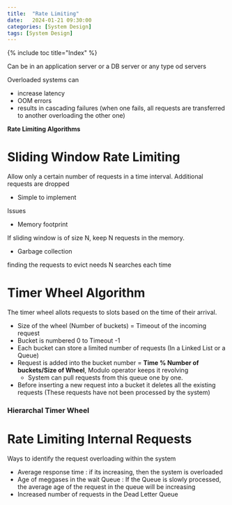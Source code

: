 ```yaml
---
title:  "Rate Limiting"
date:   2024-01-21 09:30:00
categories: [System Design]
tags: [System Design]
---
```

{% include toc title="Index" %}

Can be in an application server or a DB server or any type od servers

Overloaded systems can
- increase latency
- OOM errors
- results in cascading failures (when one fails, all requests are transferred to another overloading the other one)


**Rate Limiting Algorithms** 

# Sliding Window Rate Limiting
 Allow only a certain number of requests in a time interval. Additional requests are dropped

- Simple to implement

Issues
- Memory footprint 

If sliding window is of size N, keep N requests in the memory.

- Garbage collection

finding the requests to evict needs N searches each time


# Timer Wheel Algorithm

The timer wheel allots requests to slots based on the time of their arrival.

- Size of the wheel (Number of buckets) = Timeout of the incoming request
- Bucket is numbered 0 to Timeout -1
- Each bucket can store a limited number of requests (In a Linked List or a Queue)
- Request is added into the bucket number = **Time % Number of buckets/Size of Wheel**, Modulo operator keeps it revolving
  - System can pull requests from this queue one by one.
- Before inserting a new request into a bucket it deletes all the existing requests (These requests have not been processed by the system)


### Hierarchal Timer Wheel



# Rate Limiting Internal Requests


Ways to identify the request overloading within the system

- Average response time : if its increasing, then the system is overloaded
- Age of meggases in the wait Queue : If the Queue is slowly processed, the average age of the request in the queue will be increasing
- Increased number of requests in the Dead Letter Queue

